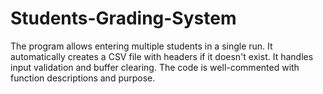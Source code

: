 # Students-Grading-System
The program allows entering multiple students in a single run. It automatically creates a CSV file with headers if it doesn't exist. It handles input validation and buffer clearing. The code is well-commented with function descriptions and purpose.
